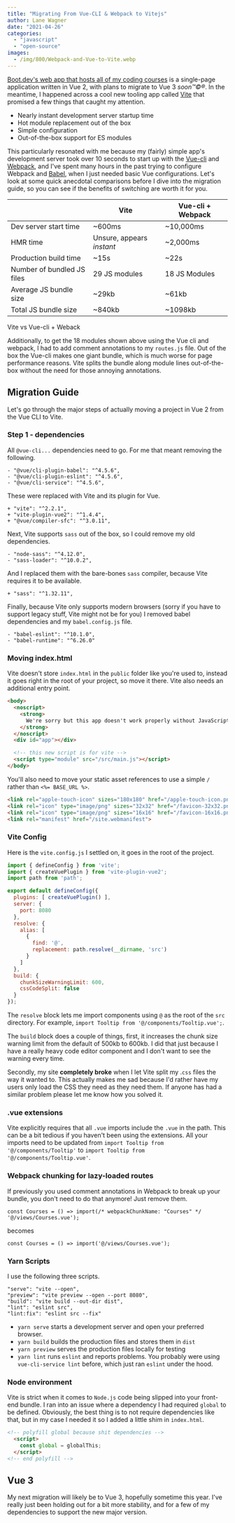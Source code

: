 ```yaml
---
title: "Migrating From Vue-CLI & Webpack to Vitejs"
author: Lane Wagner
date: "2021-04-26"
categories: 
  - "javascript"
  - "open-source"
images:
  - /img/800/Webpack-and-Vue-to-Vite.webp
---
```


[Boot.dev's web app that hosts all of my coding courses](https://boot.dev/) is a single-page application written in Vue 2, with plans to migrate to Vue 3 _soon™©®_. In the meantime, I happened across a cool new tooling app called [Vite](https://github.com/vitejs/vite) that promised a few things that caught my attention.

- Nearly instant development server startup time
- Hot module replacement out of the box
- Simple configuration
- Out-of-the-box support for ES modules

This particularly resonated with me because my (fairly) simple app's development server took over 10 seconds to start up with the [Vue-cli](https://cli.vuejs.org/) and [Webpack](https://webpack.js.org/), and I've spent many hours in the past trying to configure Webpack and [Babel](https://babeljs.io/), when I just needed basic Vue configurations. Let's look at some quick anecdotal comparisons before I dive into the migration guide, so you can see if the benefits of switching are worth it for you.

<div class="tablewrap">

|                            | Vite                      | Vue-cli + Webpack |
| -------------------------- | ------------------------- | ----------------- |
| Dev server start time      | ~600ms                    | ~10,000ms         |
| HMR time                   | Unsure, appears _instant_ | ~2,000ms          |
| Production build time      | ~15s                      | ~22s              |
| Number of bundled JS files | 29 JS modules             | 18 JS Modules     |
| Average JS bundle size     | ~29kb                     | ~61kb             |
| Total JS bundle size       | ~840kb                    | ~1098kb           |

</div>

Vite vs Vue-cli + Weback

Additionally, to get the 18 modules shown above using the Vue cli and webpack, I had to add comment annotations to my `routes.js` file. Out of the box the Vue-cli makes one giant bundle, which is much worse for page performance reasons. Vite splits the bundle along module lines out-of-the-box without the need for those annoying annotations.

## Migration Guide

Let's go through the major steps of actually moving a project in Vue 2 from the Vue CLI to Vite.

### Step 1 - dependencies

All `@vue-cli...` dependencies need to go. For me that meant removing the following.

```
- "@vue/cli-plugin-babel": "^4.5.6",
- "@vue/cli-plugin-eslint": "^4.5.6",
- "@vue/cli-service": "^4.5.6",
```

These were replaced with Vite and its plugin for Vue.

```
+ "vite": "^2.2.1",
+ "vite-plugin-vue2": "^1.4.4",
+ "@vue/compiler-sfc": "^3.0.11",
```

Next, Vite supports `sass` out of the box, so I could remove my old dependencies.

```
- "node-sass": "^4.12.0",
- "sass-loader": "^10.0.2",
```

And I replaced them with the bare-bones `sass` compiler, because Vite requires it to be available.

```
+ "sass": "^1.32.11",
```

Finally, because Vite only supports modern browsers (sorry if you have to support legacy stuff, Vite might not be for you) I removed babel dependencies and my `babel.config.js` file.

```
- "babel-eslint": "^10.1.0",
- "babel-runtime": "^6.26.0"
```

### Moving index.html

Vite doesn't store `index.html` in the `public` folder like you're used to, instead it goes right in the root of your project, so move it there. Vite also needs an additional entry point.

```html
<body>
  <noscript>
    <strong>
      We're sorry but this app doesn't work properly without JavaScript enabled. Please enable it to continue.
    </strong>
  </noscript>
  <div id="app"></div>

  <!-- this new script is for vite -->
  <script type="module" src="/src/main.js"></script>
</body>
```

You'll also need to move your static asset references to use a simple `/` rather than `<%= BASE_URL %>`.

```html
<link rel="apple-touch-icon" sizes="180x180" href="/apple-touch-icon.png">
<link rel="icon" type="image/png" sizes="32x32" href="/favicon-32x32.png">
<link rel="icon" type="image/png" sizes="16x16" href="/favicon-16x16.png">
<link rel="manifest" href="/site.webmanifest">
```

### Vite Config

Here is the `vite.config.js` I settled on, it goes in the root of the project.

```js
import { defineConfig } from 'vite';
import { createVuePlugin } from 'vite-plugin-vue2';
import path from 'path';

export default defineConfig({
  plugins: [ createVuePlugin() ],
  server: {
    port: 8080
  },
  resolve: {
    alias: [
      {
        find: '@',
        replacement: path.resolve(__dirname, 'src')
      }
    ]
  },
  build: {
    chunkSizeWarningLimit: 600,
    cssCodeSplit: false
  }
});
```

The `resolve` block lets me import components using `@` as the root of the `src` directory. For example, `import Tooltip from '@/components/Tooltip.vue';`.

The `build` block does a couple of things, first, it increases the chunk size warning limit from the default of 500kb to 600kb. I did that just because I have a really heavy code editor component and I don't want to see the warning every time.

Secondly, my site **completely broke** when I let Vite split my .`css` files the way it wanted to. This actually makes me sad because I'd rather have my users only load the CSS they need as they need them. If anyone has had a similar problem please let me know how you solved it.

### .vue extensions

Vite explicitly requires that all `.vue` imports include the `.vue` in the path. This can be a bit tedious if you haven't been using the extensions. All your imports need to be updated from `import Tooltip from '@/components/Tooltip'` to `import Tooltip from '@/components/Tooltip.vue'`.

### Webpack chunking for lazy-loaded routes

If previously you used comment annotations in Webpack to break up your bundle, you don't need to do that anymore! Just remove them.

`const Courses = () => import(/* webpackChunkName: "Courses" */ '@/views/Courses.vue');`

becomes

`const Courses = () => import('@/views/Courses.vue');`

### Yarn Scripts

I use the following three scripts.

```
"serve": "vite --open",
"preview": "vite preview --open --port 8080",
"build": "vite build --out-dir dist",
"lint": "eslint src",
"lint:fix": "eslint src --fix"
```

- `yarn serve` starts a development server and open your preferred browser.
- `yarn build` builds the production files and stores them in `dist`
- `yarn preview` serves the production files locally for testing
- `yarn lint` runs `eslint` and reports problems. You probably were using `vue-cli-service lint` before, which just ran `eslint` under the hood.

### Node environment

Vite is strict when it comes to `Node.js` code being slipped into your front-end bundle. I ran into an issue where a dependency I had required `global` to be defined. Obviously, the best thing is to not require dependencies like that, but in my case I needed it so I added a little shim in `index.html`.

```html
<!-- polyfill global because shit dependencies -->
  <script>
    const global = globalThis;
  </script>
<!-- end polyfill -->
```

## Vue 3

My next migration will likely be to Vue 3, hopefully sometime this year. I've really just been holding out for a bit more stability, and for a few of my dependencies to support the new major version.
